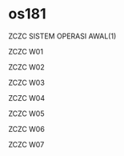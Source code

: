 # os181
ZCZC SISTEM OPERASI AWAL(1)

ZCZC W01

ZCZC W02

ZCZC W03

ZCZC W04

ZCZC W05

ZCZC W06

ZCZC W07
